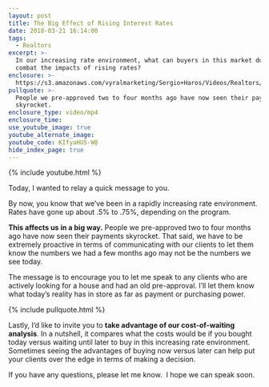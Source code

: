 ```yaml
---
layout: post
title: The Big Effect of Rising Interest Rates
date: 2018-03-21 16:14:00
tags:
  - Realtors
excerpt: >-
  In our increasing rate environment, what can buyers in this market do to
  combat the impacts of rising rates?
enclosure: >-
  https://s3.amazonaws.com/vyralmarketing/Sergio+Haros/Videos/Realtors/Realtors+-+Are+You+Impacted+By+Rising+Interest+Rates%253F+-+San+Diego+Mortgage.mp4
pullquote: >-
  People we pre-approved two to four months ago have now seen their payments
  skyrocket.
enclosure_type: video/mp4
enclosure_time:
use_youtube_image: true
youtube_alternate_image:
youtube_code: KIfyaHU5-W8
hide_index_page: true
---
```


{% include youtube.html %}

Today, I wanted to relay a quick message to you.

By now, you know that we’ve been in a rapidly increasing rate environment. Rates have gone up about .5% to .75%, depending on the program.

**This affects us in a big way.** People we pre-approved two to four months ago have now seen their payments skyrocket. That said, we have to be extremely proactive in terms of communicating with our clients to let them know the numbers we had a few months ago may not be the numbers we see today.

The message is to encourage you to let me speak to any clients who are actively looking for a house and had an old pre-approval. I’ll let them know what today’s reality has in store as far as payment or purchasing power.

{% include pullquote.html %}

Lastly, I’d like to invite you to **take advantage of our cost-of-waiting analysis**. In a nutshell, it compares what the costs would be if you bought today versus waiting until later to buy in this increasing rate environment. Sometimes seeing the advantages of buying now versus later can help put your clients over the edge in terms of making a decision.

If you have any questions, please let me know.  I hope we can speak soon.